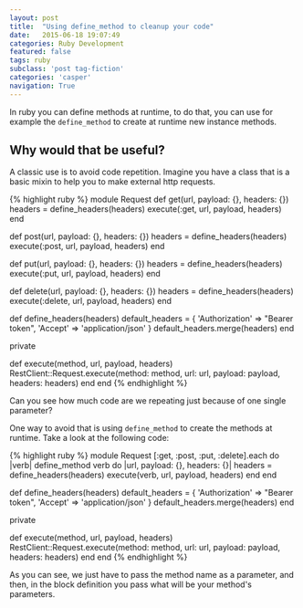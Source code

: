 ```yaml
---
layout: post
title:  "Using define_method to cleanup your code"
date:   2015-06-18 19:07:49
categories: Ruby Development
featured: false
tags: ruby
subclass: 'post tag-fiction'
categories: 'casper'
navigation: True
---
```


In ruby you can define methods at runtime, to do that, you can use for example the `define_method`  to create at runtime new instance methods.

<!--more-->

## Why would that be useful?

A classic use is to avoid code repetition. Imagine you have a class that is a basic mixin to help you to make external http requests.

{% highlight ruby %}
module Request
  def get(url, payload: {}, headers: {})
    headers = define_headers(headers)
    execute(:get, url, payload, headers)
  end

  def post(url, payload: {}, headers: {})
    headers = define_headers(headers)
    execute(:post, url, payload, headers)
  end

  def put(url, payload: {}, headers: {})
    headers = define_headers(headers)
    execute(:put, url, payload, headers)
  end

  def delete(url, payload: {}, headers: {})
    headers = define_headers(headers)
    execute(:delete, url, payload, headers)
  end

  def define_headers(headers)
    default_headers = {
      'Authorization' => "Bearer token",
      'Accept' => 'application/json'
    }
    default_headers.merge(headers)
  end

  private

  def execute(method, url, payload, headers)
    RestClient::Request.execute(method: method, url: url, payload: payload, headers: headers)
  end
end
{% endhighlight %}

Can you see how much code are we repeating just because of one single parameter?

One way to avoid that is using `define_method` to create the methods at runtime. Take a look at the following code:

{% highlight ruby %}
module Request
  [:get, :post, :put, :delete].each do |verb|
    define_method verb do |url, payload: {}, headers: {}|
      headers = define_headers(headers)
      execute(verb, url, payload, headers)
    end
  end

  def define_headers(headers)
    default_headers = {
      'Authorization' => "Bearer token",
      'Accept' => 'application/json'
    }
    default_headers.merge(headers)
  end

  private

  def execute(method, url, payload, headers)
    RestClient::Request.execute(method: method, url: url, payload: payload, headers: headers)
  end
end
{% endhighlight %}


As you can see, we just have to pass the method name as a parameter, and then, in the block definition you pass what will be your method's parameters.
